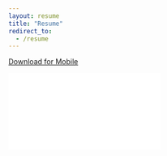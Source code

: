 ```yaml
---
layout: resume
title: "Resume"
redirect_to:
  - /resume
---
```


<script>
  (function(i,s,o,g,r,a,m){i['GoogleAnalyticsObject']=r;i[r]=i[r]||function(){
  (i[r].q=i[r].q||[]).push(arguments)},i[r].l=1*new Date();a=s.createElement(o),
  m=s.getElementsByTagName(o)[0];a.async=1;a.src=g;m.parentNode.insertBefore(a,m)
  })(window,document,'script','https://www.google-analytics.com/analytics.js','ga');

  ga('create', 'UA-77553527-4', 'auto');
  ga('send', 'pageview');

</script>

[Download for Mobile](/files/Jennifer-Plunkett-Resume.pdf)
<div class="fluidMedia">
    <iframe src="/files/Jennifer-Plunkett-Resume.pdf" frameborder="0"> </iframe>
</div>
